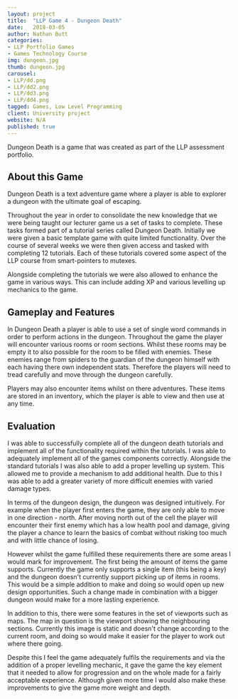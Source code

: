 ```yaml
---
layout: project
title:  "LLP Game 4 - Dungeon Death"
date:   2018-03-05
author: Nathan Butt
categories:
- LLP Portfolio Games
- Games Technology Course
img: dungeon.jpg
thumb: dungeon.jpg
carousel:
- LLP/dd.png
- LLP/dd2.png
- LLP/dd3.png
- LLP/dd4.png
tagged: Games, Low Level Programming
client: University project
website: N/A
published: true
---
```


Dungeon Death is a game that was created as part of the LLP assessment portfolio.

## About this Game
Dungeon Death is a text adventure game where a player is able to explorer a dungeon with the ultimate goal of escaping.

Throughout the year in order to consolidate the new knowledge that we were being taught our lecturer game us a set of tasks to complete. These tasks formed part of a tutorial series called Dungeon Death. Initially we were given a basic template game with quite limited functionality. Over the course of several weeks we were then given access and tasked with completing 12 tutorials. Each of these tutorials covered some aspect of the LLP course from smart-pointers to mutexes.

Alongside completing the tutorials we were also allowed to enhance the game in various ways. This can include adding XP and various levelling up mechanics to the game.

## Gameplay and Features
In Dungeon Death a player is able to use a set of single word commands in order to perform actions in the dungeon. Throughout the game the player will encounter various rooms or room sections. Whilst these rooms may be empty it to also possible for the room to be filled with enemies. These enemies range from spiders to the guardian of the dungeon himself with each having there own independent stats. Therefore the players will need to tread carefully and move through the dungeon carefully.

Players may also encounter items whilst on there adventures. These items are stored in an inventory, which the player is able to view and then use at any time.

## Evaluation
I was able to successfully complete all of the dungeon death tutorials and implement all of the functionality required within the tutorials. I was able to adequately implement all of the games components correctly. Alongside the standard tutorials I was also able to add a proper levelling up system. This allowed me to provide a mechanism to add additional health. Due to this I was able to add a greater variety of more difficult enemies with varied damage types.

In terms of the dungeon design, the dungeon was designed intuitively. For example when the player first enters the game, they are only able to move in one direction - north. After moving north out of the cell the player will encounter their first enemy which has a low health pool and damage, giving the player a chance to learn the basics of combat without risking too much and with little chance of losing.

However whilst the game fulfilled these requirements there are some areas I would mark for improvement. The first being the amount of items the game supports. Currently the game only supports a single item (this being a key) and the dungeon doesn't currently support picking up of items in rooms. This would be a simple addition to make and doing so would open up new design opportunities. Such a change made in combination with a bigger dungeon would make for a more lasting experience.

In addition to this, there were some features in the set of viewports such as maps. The map in question is the viewport showing the neighbouring sections. Currently this image is static and doesn't change according to the current room, and doing so would make it easier for the player to work out where there going.

Despite this I feel the game adequately fulfils the requirements and via the addition of a proper levelling mechanic, it gave the game the key element that it needed to allow for progression and on the whole made for a fairly acceptable experience. Although given more time I would also make these improvements to give the game more weight and depth.
